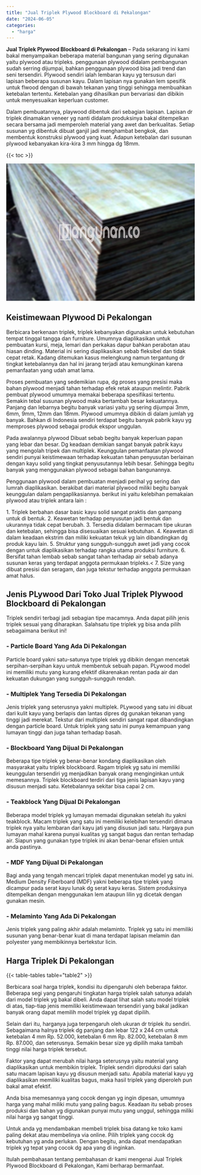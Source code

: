 ```yaml
---
title: "Jual Triplek Plywood Blockboard di Pekalongan"
date: "2024-06-05"
categories: 
  - "harga"
---
```


**Jual Triplek Plywood Blockboard di Pekalongan** – Pada sekarang ini kami bakal menyampaikan beberapa material bangunan yang sering digunakan yaitu plywood atau tripleks. penggunaan plywood didalam pembangunan sudah serring dijumpai, bahkan penggunaan plywood bisa jadi trend dan seni tersendiri. Plywood sendiri ialah lembaran kayu yg tersusun dari lapisan beberapa susunan kayu. Dalam lapisan nya gunakan lem spesifik untuk flwood dengan di bawah tekanan yang tinggi sehingga membuahkan ketebalan tertentu. Ketebalan yang dihasilkan pun bervariasi dan dibikin untuk menyesuaikan keperluan customer.

Dalam pembuatannya, playwood dibentuk dari sebagian lapisan. Lapisan dr triplek dinamakan veneer yg nanti didalam produksinya bakal ditempelkan secara bersama jadi memperoleh material yang awet dan berkualitas. Setiap susunan yg dibentuk dibuat ganjil jadi menghambat bengkok, dan membentuk konstruksi plywood yang kuat. Adapun ketebalan dari susunan plywood kebanyakan kira-kira 3 mm hingga dg 18mm.

{{< toc >}}

![Jual Triplek Plywood Blockboard di Pekalongan](/images/jual-triplek-murah-40.png)

## Keistimewaan Plywood Di Pekalongan

Berbicara berkenaan triplek, triplek kebanyakan digunakan untuk kebutuhan tempat tinggal tangga dan furniture. Umumnya diaplikasikan untuk pembuatan kursi, meja, lemari dan perkakas dapur bahkan perabotan atau hiasan dinding. Material ini sering diaplikasikan sebab fleksibel dan tidak cepat retak. Kadang ditemukan kasus melengkung namun tergantung dr tingkat ketebalannya dan hal ini jarang terjadi atau kemungkinan karena pemanfaatan yang udah amat lama.

Proses pembuatan yang sedemikian rupa, dg proses yang presisi maka bahan plywood menjadi tahan terhadap efek retak ataupun melintir. Pabrik pembuat plywood umumnya memakai beberapa spesifikasi tertentu. Semakin tebal susunan plywood maka bertambah besar kekuatannya. Panjang dan lebarnya begitu banyak variasi yaitu yg sering dijumpai 3mm, 6mm, 9mm, 12mm dan 18mm. Plywood umumnya dibikin di dalam jumlah yg banyak. Bahkan di Indonesia sendiri terdapat begitu banyak pabrik kayu yg memproses plywood sebagai produk ekspor unggulan.

Pada awalannya plywood Dibuat sebab begitu banyak keperluan papan yang lebar dan besar. Dg keadaan demikian sangat banyak pabrik kayu yang mengolah tripek dan multiplek. Keunggulan pemanfaatan plywood sendiri punyai keistimewaan terhadap kekuatan tahan penyusutan berlainan dengan kayu solid yang tingkat penyusutannya lebih besar. Sehingga begitu banyak yang menggunakan plywood sebagai bahan bangunannya.

Penggunaan plywood dalam pembuatan menjadi perihal yg sering dan lumrah diaplikasikan. berakibat dari material plywood miliki begitu banyak keunggulan dalam pengaplikasiannya. berikut ini yaitu kelebihan pemakaian plywood atau triplek antara lain :

1\. Triplek berbahan dasar basic kayu solid sangat praktis dan gampang untuk di bentuk. 2. Keawetan terhadap penyusutan jadi bentuk dan ukurannya tidak cepat berubah. 3. Tersedia didalam bermacam tipe ukuran dan ketebalan, sehingga bisa disesuaikan sesuai kebutuhan. 4. Keawetan di dalam keadaan ekstrim dan miliki kekuatan tekuk yg lain dibandingkan dg produk kayu lain. 5. Struktur yang sungguh-sungguh awet jadi yang cocok dengan untuk diaplikasikan terhadap rangka utama produksi furniture. 6. Bersifat tahan lembab sebab sangat tahan terhadap air sebab adanya susunan keras yang terdapat anggota permukaan tripleks.< 7. Size yang dibuat presisi dan seragam, dan juga tekstur terhadap anggota permukaan amat halus.

## Jenis PLywood Dari Toko Jual Triplek Plywood Blockboard di Pekalongan

Triplek sendiri terbagi jadi sebagian tipe macamnya. Anda dapat pilih jenis triplek sesuai yang diharapkan. Salahsatu tipe triplek yg bisa anda pilih sebagaimana berikut ini!

### \- Particle Board Yang Ada Di Pekalongan

Particle board yakni satu-satunya type triplek yg dibikin dengan mencetak serpihan-serpihan kayu untuk membentuk sebuah papan. PLywood model ini memiliki mutu yang kurang efektif dikarenakan rentan pada air dan kekuatan dukungan yang sungguh-sungguh rendah.

### \- Multiplek Yang Tersedia Di Pekalongan

Jenis triplek yang seterusnya yakni multiplek. PLywood yang satu ini dibuat dari kulit kayu yang berlapis dan lantas dipres dg gunakan tekanan yang tinggi jadi merekat. Tekstur dari multiplek sendiri sangat rapat dibandingkan dengan particle board. Untuk triplek yang satu ini punya kemampuan yang lumayan tinggi dan juga tahan terhadap basah.

### \- Blockboard Yang Dijual Di Pekalongan

Beberapa tipe triplek yg benar-benar kondang diaplikasikan oleh masyarakat yaitu triplek blockboard. Ragam triplek yg satu ini memiliki keunggulan tersendiri yg menjadikan banyak orang menginginkan untuk memesannya. Triplek blockboard terdiri dari tiga jenis lapisan kayu yang disusun menjadi satu. Ketebalannya sekitar bisa capai 2 cm.

### \- Teakblock Yang Dijual Di Pekalongan

Beberapa model triplek yg lumayan memadai digunakan setelah itu yakni teakblock. Macam triplek yang satu ini memiliki kelebihan tersendiri dimana triplek nya yaitu lembaran dari kayu jati yang disusun jadi satu. Hargaya pun lumayan mahal karena punyai kualitas yg sangat bagus dan rentan terhadap air. Siapun yang gunakan type triplek ini akan benar-benar efisien untuk anda pastinya.

### \- MDF Yang Dijual Di Pekalongan

Bagi anda yang tengah mencari triplek dapat menentukan model yg satu ini. Medium Density Fiberboard (MDF) yakni beberapa tipe triplek yang dicampur pada serat kayu lunak dg serat kayu keras. Sistem produksinya ditempelkan dengan menggunakan lem ataupun lilin yg dicetak dengan gunakan mesin.

### \- Melaminto Yang Ada Di Pekalongan

Jenis triplek yang paling akhir adalah melaminto. Triplek yg satu ini memiliki susunan yang benar-benar kuat di mana terdapat lapisan melamin dan polyester yang membikinnya bertekstur licin.

## Harga Triplek Di Pekalongan

{{< table-tables table="table2" >}}

Berbicara soal harga triplek, kondisi itu dipengaruhi oleh beberapa faktor. Beberapa segi yang pengaruhi tingkatan harga triplek salah satunya adalah dari model triplek yg bakal dibeli. Anda dapat lihat salah satu model triplek di atas, tiap-tiap jenis memiliki keistimewaan tersendiri yang bakal jadikan banyak orang dapat memilih model triplek yg dapat dipilih.

Selain dari itu, harganya juga terpengaruh oleh ukuran dr triplek itu sendiri. Sebagaimana halnya triplek dg panjang dan lebar 122 x 244 cm untuk ketebalan 4 mm Rp. 52.000, ketebalan 6 mm Rp. 82.000, ketebalan 8 mm Rp. 87.000, dan seterusnya. Semakin besar size yg dipilih maka tambah tinggi nilai harga triplek tersebut.

Faktor yang dapat merubah nilai harga seterusnya yaitu material yang diaplikasikan untuk membikin triplek. Triplek sendiri diproduksi dari salah satu macam lapisan kayu yg disusun menjadi satu. Apabila material kayu yg diaplikasikan memiliki kualitas bagus, maka hasil triplek yang diperoleh pun bakal amat efektif.

Anda bisa memesannya yang cocok dengan yg ingin dipesan, umumnya harga yang mahal miliki mutu yang paling bagus. Keadaan itu sebab proses produksi dan bahan yg digunakan punyai mutu yang unggul, sehingga miliki nilai harga yg sangat tinggi.

Untuk anda yg mendambakan membeli triplek bisa datang ke toko kami paling dekat atau membelinya via online. Pilih triplek yang cocok dg kebutuhan yg anda perlukan. Dengan begitu, anda dapat mendapatkan triplek yg tepat yang cocok dg apa yang di inginkan.

Itulah pembahasan tentang pembahasan dr kami mengenai Jual Triplek Plywood Blockboard di Pekalongan, Kami berharap bermanfaat.
